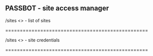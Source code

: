 ## PASSBOT - site access manager 

/sites <<page number>> - list of sites

=================================================

/sites <<name of site>> - site credentials

=================================================
